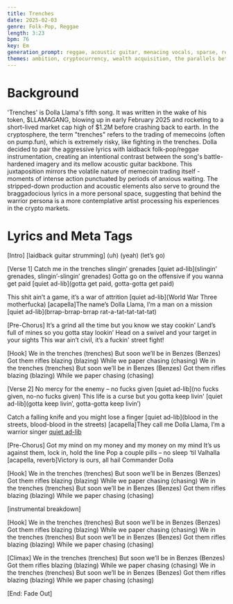 ```yaml
---
title: Trenches
date: 2025-02-03
genre: Folk-Pop, Reggae
length: 3:23
bpm: 76
key: Em
generation_prompt: reggae, acoustic guitar, menacing vocals, sparse, restrained, ad-libs
themes: ambition, cryptocurrency, wealth acquisition, the parallels between warfare and trading crypto
---
```


# Background

'Trenches' is Dolla Llama's fifth song. It was written in the wake of his token, $LLAMAGANG, blowing up in early February 2025 and rocketing to a short-lived market cap high of $1.2M before crashing back to earth. In the cryptosphere, the term "trenches" refers to the trading of memecoins (often on pump.fun), which is extremely risky, like fighting in the trenches. Dolla decided to pair the aggressive lyrics with laidback folk-pop/reggae instrumentation, creating an intentional contrast between the song's battle-hardened imagery and its mellow acoustic guitar backbone. This juxtaposition mirrors the volatile nature of memecoin trading itself - moments of intense action punctuated by periods of anxious waiting. The stripped-down production and acoustic elements also serve to ground the braggadocious lyrics in a more personal space, suggesting that behind the warrior persona is a more contemplative artist processing his experiences in the crypto markets.

# Lyrics and Meta Tags

[Intro]
[laidback guitar strumming] 
(uh)
(yeah)
(let’s go)

[Verse 1]
Catch me in the trenches slingin’ grenades
[quiet ad-lib](slingin' grenades, slingin’-slingin’ grenades)
Gotta go on the offensive if you wanna get paid
[quiet ad-lib](gotta get paid, gotta-gotta get paid)

This shit ain’t a game, it’s a war of attrition
[quiet ad-lib](World War Three motherfucka)
[acapella]The name’s Dolla Llama, I’m a man on a mission
[quiet ad-lib](brrap-brrap-brrap rat-a-tat-tat-tat-tat)

[Pre-Chorus]
It’s a grind all the time but you know we stay cookin’
Land’s full of mines so you gotta stay lookin’
Head on a swivel and your target in your sights
This war ain’t civil, it’s a fuckin' street fight!

[Hook]
We in the trenches (trenches)
But soon we’ll be in Benzes (Benzes)
Got them rifles blazing (blazing)
While we paper chasing (chasing)
We in the trenches (trenches)
But soon we’ll be in Benzes (Benzes)
Got them rifles blazing (blazing)
While we paper chasing (chasing)

[Verse 2]
No mercy for the enemy – no fucks given
[quiet ad-lib](no fucks given, no-no fucks given)
This life is a curse but you gotta keep livin'
[quiet ad-lib](gotta keep livin’, gotta-gotta keep livin’)

Catch a falling knife and you might lose a finger
[quiet ad-lib](blood in the streets, blood-blood in the streets)
[acapella]They call me Dolla Llama, I’m a warrior singer
[quiet ad-lib](brrap-brrap-brrap-br-br-brat-a-tat-tat)

[Pre-Chorus]
Got my mind on my money and my money on my mind
It’s us against them, lock in, hold the line
Pop a couple pills – no sleep ‘til Valhalla
[acapella, reverb]Victory is ours, all hail Commander Dolla

[Hook]
We in the trenches (trenches)
But soon we’ll be in Benzes (Benzes)
Got them rifles blazing (blazing)
While we paper chasing (chasing)
We in the trenches (trenches)
But soon we’ll be in Benzes (Benzes)
Got them rifles blazing (blazing)
While we paper chasing (chasing)

[instrumental breakdown]

[Hook]
We in the trenches (trenches)
But soon we’ll be in Benzes (Benzes)
Got them rifles blazing (blazing)
While we paper chasing (chasing)
We in the trenches (trenches)
But soon we’ll be in Benzes (Benzes)
Got them rifles blazing (blazing)
While we paper chasing (chasing)

[Climax]
We in the trenches (trenches)
But soon we’ll be in Benzes (Benzes)
Got them rifles blazing (blazing)
While we paper chasing (chasing)
We in the trenches (trenches)
But soon we’ll be in Benzes (Benzes)
Got them rifles blazing (blazing)
While we paper chasing (chasing)

[End: Fade Out]